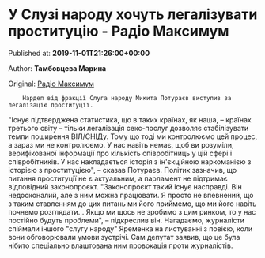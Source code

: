 
# У Слузі народу хочуть легалізувати проституцію - Радіо Максимум

Published at: **2019-11-01T21:26:00+00:00**

Author: **Тамбовцева Марина**

Original: [Радіо Максимум](https://maximum.fm/u-sluzi-narodu-hochut-legalizuvati-prostituciyu_n168919)


        Нардеп від фракції Слуга народу Микита Потураєв виступив за легалізацію проституції.
      
"Існує підтверджена статистика, що в таких країнах, як наша, – країнах третього світу – тільки легалізація секс-послуг дозволяє стабілізувати темпи поширення ВІЛ/СНІДу. Тому що тоді ми контролюємо цей процес, а зараз ми не контролюємо. У нас навіть немає, щоб ви розуміли, верифікованої інформації про кількість співробітниць у цій сфері і співробітників. У нас накладається історія з ін'єкційною наркоманією з історією з проституцією", – сказав Потураєв.
Політик зазначив, що питання проституції не є актуальним, а парламент не підтримає відповідний законопроєкт. "Законопроєкт такий існує насправді. Він недосконалий, але з ним можна працювати. Я просто не впевнений, що з таким ставленням до цих питань ми його приймемо, що ми його навіть почнемо розглядати... Якщо ми щось не зробимо з цим ринком, то у нас постійно будуть проблеми", – підкреслив він.
Нагадаємо, журналісти спіймали іншого "слугу народу" Яременка на листуванні з повією, коли вони обговорювали умови зустрічі. Сам депутат заявив, що це була нібито спеціально влаштована ним провокація проти журналістів.
